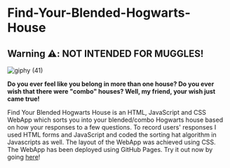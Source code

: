 # Find-Your-Blended-Hogwarts-House
## Warning ⚠️: NOT INTENDED FOR MUGGLES! 

![giphy (41)](https://user-images.githubusercontent.com/50711847/177227560-a77973d7-95ff-45cb-9fcd-6de9a64a45f0.gif)

**Do you ever feel like you belong in more than one house? Do you ever wish that there were "combo" houses? Well, my friend, your wish just came true!**

Find Your Blended Hogwarts House is an HTML, JavaScript and CSS WebApp which sorts you into your blended/combo Hogwarts house based on how your responses to a few questions. To record users' responses I used HTML forms and JavaScript and coded the sorting hat algorithm in Javascripts as well. The layout of the WebApp was achieved using CSS. The WebApp has been deployed using GitHub Pages. Try it out now by going [here](https://mina1957.github.io/Find-Your-Blended-Hogwarts-House/)!
